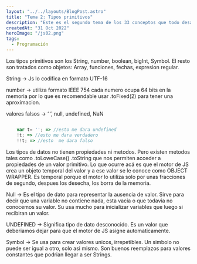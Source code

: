 ```yaml
---
layout: "../../layouts/BlogPost.astro"
title: "Tema 2: Tipos primitivos"
description: "Este es el segundo tema de los 33 conceptos que todo desarrollador de JS debe conocer"
createdAt: "31 Oct 2022"
heroImage: "/js02.png"
tags:
  - Programación
---
```


Los tipos primitivos son los String, number, boolean, bigInt, Symbol. El resto son tratados como objetos: Array, funciones, fechas, expresion regular.

String → Js lo codifica en formato UTF-16

number → utiliza formato IEEE 754 cada numero ocupa 64 bits en la memoria por lo que es recomendable usar .toFixed(2) para tener una aproximacion.

valores falsos → ‘ ’, null, undefined, NaN

```javascript

    var t= ''; => //esto me dara undefined
    !t; => //esto me dara verdadero
    !!t; => //esto  me dara falso


```

Los tipos de datos no tienen propiedades ni metodos. Pero existen metodos tales como .toLoweCase() .toString que nos permiten acceder a propiedades de un valor primitivo. Lo que ocurre acá es que el motor de JS crea un objeto temporal del valor y a ese valor se le conoce como OBJECT WRAPPER. Es temporal porque el motor lo utiliza solo por unas fracciones de segundo, despues los desecha, los borra de la memoria.

Null → Es el tipo de dato para representar la ausencia de valor. Sirve para decir que una variable no contiene nada, esta vacia o que todavia no conocemos su valor. Su usa mucho para inicializar variables que luego si recibiran un valor.

UNDEFINED -> Significa tipo de dato desconocido. Es un valor que deberiamos dejar para que el motor de JS asigne automaticamente.

Symbol -> Se usa para crear valores unicos, irrepetibles. Un simbolo no puede ser igual a otro, solo asi mismo. Son buenos reemplazos para valores constantes que podrian llegar a ser Strings.
